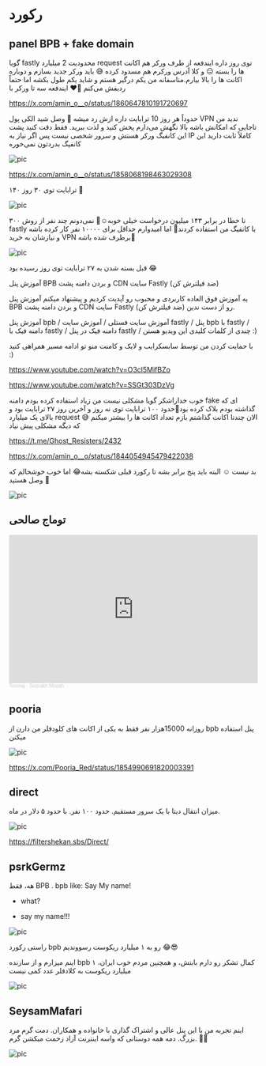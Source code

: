 # رکورد


## panel BPB + fake domain 


گویا fastly محدودیت 2 میلیارد request توی روز داره ایندفعه از طرف ورکر هم اکانت ها را بسته 😑 و کلا آدرس ورکرم  هم مسدود کرده 😅 باید ورکر جدید بسازم و دوباره اکانت ها را بالا بیارم.متاسفانه من یکم درگیر هستم و شاید یکم طول بکشه اما حتماً ردیفش می‌کنم 🙏❤️ ایندفعه سه تا ورکر با

https://x.com/amin_o__o/status/1860647810191720697

حدوداً هر روز 10 ترابایت داره ازش رد میشه 💪 وصل شید الکی پول VPN ندید من تاجایی که امکانش باشه بالا نگهش می‌دارم پخش کنید و لذت ببرید. فقط دقت کنید پشت این کانفیگ‌ ورکر هستش و سرور شخصی نیست پس اگر نیاز به IP کاملاً ثابت دارید این کانفیگ‌ بدردتون نمی‌خوره

![pic](https://pbs.twimg.com/media/GckvLZ-XUAAO_u9?format=jpg&name=small)


https://x.com/amin_o__o/status/1858068198463029308

۱۴۰ ترابایت توی ۳۰ روز 🫠

![pic](https://pbs.twimg.com/media/Gbn2rjuWIAAFB3b?format=jpg&name=large)

۳۰۰ تا خطا در برابر ۱۴۳ میلیون درخواست خیلی خوبه☺️💪
نمی‌دونم چند نفر از روش fastly یا کانفیگ‌ من استفاده کردند🤔 اما امیدوارم حداقل برای ۱۰۰۰۰ نفر کار کرده باشه و نیازشان به خرید VPN برطرف شده باشه🤷

![pic](https://pbs.twimg.com/media/GaGITFta4AAlXnE?format=jpg&name=small)

قبل بسته شدن به ۲۷ ترابایت توی روز رسیده بود 😂


آموزش پنل BPB و بردن دامنه پشت CDN سایت Fastly (ضد فیلترش کن) 


یه آموزش فوق العاده کاربردی و محبوب رو آپدیت کردیم و پیشنهاد میکنم آموزش پنل BPB و بردن دامنه پشت CDN سایت Fastly (ضد فیلترش کن) رو از دست ندین.


آموزش پنل bpb / آموزش سایت فستلی / آموزش سایت fastly / پنل bpb با fastly / دامنه فیک با fastly / دامنه فیک در پنل fastly / چندی از کلمات کلیدی این ویدیو هستن :)


با حمایت کردن من توسط سابسکرایب و لایک و کامنت منو تو ادامه مسیر همراهی کنید :)


https://www.youtube.com/watch?v=O3cl5MifBZo

https://www.youtube.com/watch?v=SSGt303DzVg


خوب خداراشکر گویا مشکلی نیست من زیاد استفاده کرده بودم دامنه fake ای که گذاشته بودم بلاک کرده بود🤦حدود ۱۰۰ ترابایت توی نه روز و آخرین روز ۲۷ ترابایت بود و بالای یک میلیارد request 😅 الان چندتا اکانت گذاشتم بازم تعداد اکانت ها را بیشتر میکنم که دیگه مشکلی پیش نیاد

https://t.me/Ghost_Resisters/2432

https://x.com/amin_o__o/status/1844054945479422038


بد نیست ☺️ البته باید پنج برابر بشه تا رکورد قبلی شکسته بشه😂 اما خوب خوشحالم که وصل هستید 🥳


![pic](https://pbs.twimg.com/media/Ga1mXA_XMAAd7qu?format=jpg&name=small)


## توماج صالحی

<iframe width="100%" height="300" scrolling="no" frameborder="no" allow="autoplay" src="https://w.soundcloud.com/player/?url=https%3A//api.soundcloud.com/tracks/1095635860&color=%23ff5500&auto_play=false&hide_related=false&show_comments=true&show_user=true&show_reposts=false&show_teaser=true&visual=true"></iframe><div style="font-size: 10px; color: #cccccc;line-break: anywhere;word-break: normal;overflow: hidden;white-space: nowrap;text-overflow: ellipsis; font-family: Interstate,Lucida Grande,Lucida Sans Unicode,Lucida Sans,Garuda,Verdana,Tahoma,sans-serif;font-weight: 100;"><a href="https://soundcloud.com/toomajsalehi" title="Toomaj" target="_blank" style="color: #cccccc; text-decoration: none;">Toomaj</a> · <a href="https://soundcloud.com/toomajsalehi/soorakh-moosh" title="Soorakh Moosh" target="_blank" style="color: #cccccc; text-decoration: none;">Soorakh Moosh</a></div>

## pooria

روزانه 15000هزار نفر فقط به یکی از اکانت های کلودفلر من دارن از bpb پنل استفاده میکنن 

![pic](https://pbs.twimg.com/media/Gb5AMrMXkAApNs9?format=jpg&name=medium)


https://x.com/Pooria_Red/status/1854990691820003391



## direct

میزان انتقال دیتا با یک سرور مستقیم. حدود ۱۰۰ نفر. با حدود ۵ دلار در ماه.

![pic](https://pbs.twimg.com/media/GZyeqRWWUAAj2Dj?format=jpg&name=small)

https://filtershekan.sbs/Direct/


## psrkGermz

هه، فقط BPB .
bpb like: Say My name!
- what?
+ say my name!!!

![pic](https://pbs.twimg.com/media/GarVaNqWsAAeol-?format=jpg&name=small)


راستی رکورد bpb رو به ۱ میلیارد ریکوست رسووندیم 😂😎

اینم میزارم و از سازنده bpb کمال تشکر رو دارم بابتش،
و همچنین مردم خوب ایران، ۱ میلیارد ریکوست به کلادفلر عدد کمی نیست 


![pic](https://pbs.twimg.com/media/GcKDRysWAAABGrz?format=jpg&name=small)


## SeysamMafari

اینم تجربه من با این پنل عالی و اشتراک گذاری با خانواده و همکاران. دمت گرم مرد بزرگ. دمه همه دوستانی که واسه اینترنت آزاد زحمت میکشن گرم. 🙏🏼

![pic](https://pbs.twimg.com/media/GcP8RNpWgAAJE1K?format=jpg&name=small)